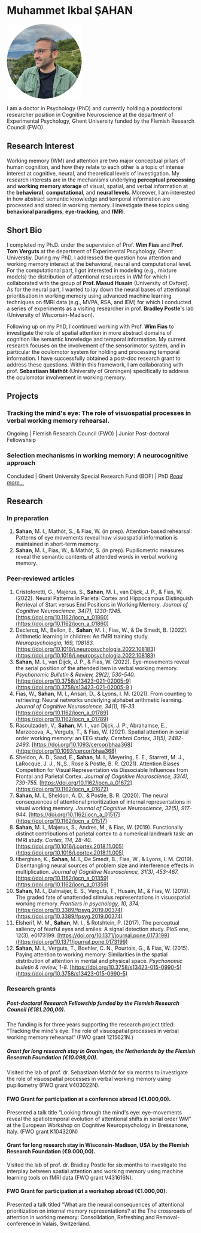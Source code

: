 # Muhammet Ikbal ŞAHAN
![this is a pic](/profile_pic.jpg)

I am a doctor in Psychology (PhD) and currently holding a postdoctoral researcher position in Cognitive Neuroscience at the department of Experimental Psychology, Ghent University funded by the Flemish Research Council (FWO).

## Research Interest
Working memory (WM) and attention are two major conceptual pillars of human cognition, and how they relate to each other is a topic of intense interest at cognitive, neural, and theoretical levels of investigation. My research interests are in the mechanisms underlying **perceptual processing** and **working memory storage** of visual, spatial, and verbal information at the **behavioral**, **computational**, and **neural levels**. Moreover, I am interested in how abstract semantic knowledge and temporal information are processed and stored in working memory. I investigate these topics using **behavioral paradigms**, **eye-tracking**, and **fMRI**. 

## Short Bio
I completed my Ph.D. under the supervision of Prof. **Wim Fias** and **Prof. Tom Verguts** at the department of Experimental Pscyhology, Ghent Universtiy. During my PhD, I addressed the question how attention and working memory interact at the behavioral, neural and computational level. For the computational part, I got interested in modeling (e.g., mixture models) the distribution of attentional resources in WM for which I collaborated with the group of **Prof. Masud Husain** (University of Oxford). As for the neural part, I wanted to lay down the neural bases of attentional prioritisation in working memory using advanced machine learning techniques on fMRI data (e.g., MVPA, RSA, and IEM) for which I conducted a series of experiments as a visiting researcher in prof. **Bradley Postle**'s lab  (University of Wisconsin-Madison).

Following up on my PhD, I continued working with Prof. **Wim Fias** to investigate the role of spatial attention in more abstract domains of cognition like semantic knowledge and temporal information. My current research focuses on the involvement of the sensorimotor system, and in particular the oculomotor system for holding and processing temporal information. I have successfully obtained a post-doc research grant to address these questions. Within this framework, I am collaborating with prof. **Sebastiaan Mathôt** (University of Groningen) specifically to address the oculomotor involvement in working memory.


## Projects
### Tracking the mind's eye: The role of visuospatial processes in verbal working memory rehearsal.
Ongoing | Flemish Research Council (FWO) | Junior Post-doctoral Fellowshsip
### Selection mechanisms in working memory: A neurocognitive approach
Concluded | Ghent University Special Research Fund (BOF) | PhD [*Read more...*](https://lib.ugent.be/en/catalog/pug01:8540677?i=0&q=sahan)


## Research
### In preparation
1.	**Sahan**, M. I., Mathôt, S., & Fias, W. (in prep). Attention-based rehearsal: Patterns of eye movements reveal how visuospatial information is maintained in short-term memory.
2.	**Sahan**, M. I., Fias, W., & Mathôt, S. (in prep). Pupillometric measures reveal the semantic contents of attended words in verbal working memory.

### Peer-reviewed articles
1.	Cristoforetti, G., Majerus, S., **Sahan**, M. I., van Dijck, J. P., & Fias, W. (2022). Neural Patterns in Parietal Cortex and Hippocampus Distinguish Retrieval of Start versus End Positions in Working Memory. *Journal of Cognitive Neuroscience, 34(7), 1230-1245.* [https://doi.org/10.1162/jocn_a_01860](https://doi.org/10.1162/jocn_a_01860)
2.	Declercq, M., Bellon, E., **Sahan**, M. I., Fias, W., & De Smedt, B. (2022). Arithmetic learning in children: An fMRI training study. *Neuropsychologia, 169, 108183.* [https://doi.org/10.1016/j.neuropsychologia.2022.108183](https://doi.org/10.1016/j.neuropsychologia.2022.108183)
3.	**Sahan**, M. I., van Dijck, J. P., & Fias, W. (2022). Eye-movements reveal the serial position of the attended item in verbal working memory. *Psychonomic Bulletin & Review, 29(2), 530-540.* [https://doi.org/10.3758/s13423-021-02005-9](https://doi.org/10.3758/s13423-021-02005-9 ) 
4.	Fias, W., **Sahan**, M. I., Ansari, D., & Lyons, I. M. (2021). From counting to retrieving: Neural networks underlying alphabet arithmetic learning. *Journal of Cognitive Neuroscience, 34(1), 16-33.* [https://doi.org/10.1162/jocn_a_01789](https://doi.org/10.1162/jocn_a_01789)
5.	Rasoulzadeh, V., **Sahan**, M. I., van Dijck, J. P., Abrahamse, E., Marzecova, A., Verguts, T., & Fias, W. (2021). Spatial attention in serial order working memory: an EEG study. *Cerebral Cortex, 31(5), 2482-2493*. [https://doi.org/10.1093/cercor/bhaa368](https://doi.org/10.1093/cercor/bhaa368)
6.	Sheldon, A. D., Saad, E., **Sahan**, M. I., Meyering, E. E., Starrett, M. J., LaRocque, J. J., N.,S., Rose & Postle, B. R. (2021). Attention Biases Competition for Visual Representation via Dissociable Influences from Frontal and Parietal Cortex. *Journal of Cognitive Neuroscience, 33(4), 739-755.* [https://doi.org/10.1162/jocn_a_01672](https://doi.org/10.1162/jocn_a_01672)
7.	**Sahan**, M. I., Sheldon, A. D., & Postle, B. R. (2020). The neural consequences of attentional prioritization of internal representations in visual working memory. *Journal of Cognitive Neuroscience, 32(5), 917-944.* [https://doi.org/10.1162/jocn_a_01517](https://doi.org/10.1162/jocn_a_01517)
8.	**Sahan**, M. I., Majerus, S., Andres, M., & Fias, W. (2019). Functionally distinct contributions of parietal cortex to a numerical landmark task: an fMRI study. *Cortex, 114, 28-40.* [https://doi.org/10.1016/j.cortex.2018.11.005](https://doi.org/10.1016/j.cortex.2018.11.005)
9.	tiberghien, K., **Sahan**, M. I., De Smedt, B., Fias, W., & Lyons, I. M. (2019). Disentangling neural sources of problem size and interference effects in multiplication. *Journal of Cognitive Neuroscience, 31(3), 453-467.* [https://doi.org/10.1162/jocn_a_01359](https://doi.org/10.1162/jocn_a_01359)
10.	**Sahan**, M. I., Dalmaijer, E. S., Verguts, T., Husain, M., & Fias, W. (2019). The graded fate of unattended stimulus representations in visuospatial working memory. *Frontiers in psychology, 10, 374.* [https://doi.org/10.3389/fpsyg.2019.00374](https://doi.org/10.3389/fpsyg.2019.00374)
11.	Elsherif, M. M., **Sahan**, M. I., & Rotshtein, P. (2017). The perceptual saliency of fearful eyes and smiles: A signal detection study. PloS one, 12(3), e0173199. [https://doi.org/10.1371/journal.pone.0173199](https://doi.org/10.1371/journal.pone.0173199)
12.	**Sahan**, M. I., Verguts, T., Boehler, C. N., Pourtois, G., & Fias, W. (2015). Paying attention to working memory: Similarities in the spatial distribution of attention in mental and physical space. *Psychonomic bulletin & review, 1-8.* [https://doi.org/10.3758/s13423-015-0990-5](https://doi.org/10.3758/s13423-015-0990-5)

### Research grants
##### Post-doctoral Research Fellowship funded by the Flemish Research Council (€181.200,00). 
The funding is for three years supporting the research project titled: “Tracking the mind's eye: The role of visuospatial processes in verbal working memory rehearsal” (FWO grant 1215621N.)

##### Grant for long research stay in Groningen, the Netherlands by the Flemish Research Foundation (€10.098,00).
Visited the lab of prof. dr. Sebastiaan Mathôt for six months to investigate the role of visuospatial processes in verbal working memory using pupillometry (FWO grant V403022N).

#### FWO Grant for participation at a conference abroad (€1.000,00). 
Presented a talk title “Looking through the mind's eye: eye-movements reveal the spatiotemporal evolution of attentional shifts in serial order WM” at the European Workshop on Cognitive Neuropsychology in Bressanone, Italy. (FWO grant K104320N)

#### Grant for long research stay in Wisconsin-Madison, USA by the Flemish Research Foundation (€9.000,00).
Visited the lab of prof. dr. Bradley Postle for six months to investigate the interplay between spatial attention and working memory using machine learning tools on fMRI data (FWO grant V431616N).

#### FWO Grant for participation at a workshop abroad (€1.000,00). 
Presented a talk titled “What are the neural consequences of attentional prioritization on internal memory representations?  at the The crossroads of attention in working memory: Consolidation, Refreshing and Removal-conference in Valais, Switzerland.
